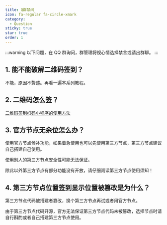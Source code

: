 ```yaml
---
title: Q群禁问
icon: fa-regular fa-circle-xmark
category:
  - Question
sticky: true
star: true
order: 1
---
```


:::warning
以下问题，在 QQ 群询问，群管理将视心情选择禁言或请出群聊。
:::

## 1. 能不能破解二维码签到？

不能，原因不赘述。再看一遍本系列教程。

## 2. 二维码怎么签？

[二维码签到扫码小程序的使用方法](../guide/qr-sign.md)

## 3. 官方节点无余位怎么办？

使用官方节点候补功能，如果着急使用也可以先使用第三方节点，第三方节点建议自己搭建自己使用。

使用别人的第三方节点安全性可能无法保证。

除此以外第三方节点有部分功能没有开放，请仔细阅读第三方节点使用须知！

## 4. 第三方节点位置签到显示位置被篡改是为什么？

第三方节点代码被搭建者篡改，换个第三方节点再试或者用官方节点。

由于第三方节点代码开源，官方无法保证第三方节点代码未被篡改，选择节点时请自行斟酌或者自己搭建第三方节点使用。

